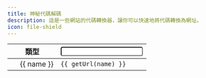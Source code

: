 ```yaml
---
title: 神秘代碼解碼
description: 這是一些網站的代碼轉換器，讓你可以快速地將代碼轉換為網址。
icon: file-shield
---
```


<ClientOnly>

<table>
  <thead>
    <tr>
      <th>類型</th>
      <th><input v-model="code" /></th>
    </tr>
  </thead>
  <tbody>
    <tr v-for="name in services" :key="index">
      <td><img :src="getIcon(name)" class="icon" /> {{ name }}</td>
      <td><a :href="getUrl(name)"><code>{{ getUrl(name) }}</code></a></td>
    </tr>
  </tbody>
</table>

</ClientOnly>

<style scoped lang="scss">
  input {
    width: 100%;
    border-radius: 4px;
  }

  .icon {
    width: 1em;
  }
</style>

<script lang="ts">
const _services = {
  Pixiv: "https://www.pixiv.net/artworks/{code}",
  "Twitter / X": "https://x.com/i/status/{code}",
  Discord: "https://discord.com/invite/{code}",
  NHentai: "https://nhentai.net/g/{code}",
  "禁漫天堂": "https://18comic.org/album/{code}",
};
const specialConsumers = {
  icon: {
    Discord: "https://cdn-icons-png.flaticon.com/512/5968/5968756.png",
  }
}

export default {
  data() {
    return {
      code: "",
      services: Object.keys(_services),
    };
  },
  methods: {
    getUrl(service: string): string {
      return _services[service].replace("{code}", this.code);
    },
    getIcon(service: string): string {
      return specialConsumers.icon[service] ?? new URL(this.getUrl(service)).origin + "/favicon.ico";
    }
  }
};
</script>
